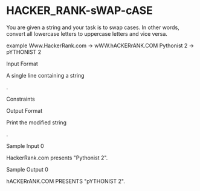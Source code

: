 # HACKER_RANK-sWAP-cASE
You are given a string and your task is to swap cases. 
In other words, convert all lowercase letters to uppercase letters and vice versa.


example
Www.HackerRank.com → wWW.hACKERrANK.COM
Pythonist 2 → pYTHONIST 2

Input Format

A single line containing a string

.

Constraints

Output Format

Print the modified string

.

Sample Input 0

HackerRank.com presents "Pythonist 2".

Sample Output 0

hACKERrANK.COM PRESENTS "pYTHONIST 2".

